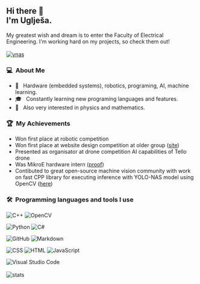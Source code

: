 ## Hi there 👋<br>I'm Uglješa.
My greatest wish and dream is to enter the Faculty of Electrical Engineering. I'm working hard on my projects, so check them out!
<br><br>
[![ynas](https://img.shields.io/badge/Check_out_my_CPP_inference_library_for_-YOLO--NAS-white)](https://github.com/ukicomputers/yolonas-cpp)

### 💻 &nbsp;About Me

- 🤖 &nbsp; Hardware (embedded systems), robotics, programing, AI, machine learning.
- 🎓 &nbsp; Constantly learning new programing languages and features.
- 📘 &nbsp; Also very interested in physics and mathematics.

### 🏆 &nbsp;My Achievements
- Won first place at robotic competition
- Won first place at website design competition at older group ([site](https://ukicomputers.web.app))
- Presented as organisator at drone competition AI capabilities of Tello drone
- Was MikroE hardware intern ([proof](https://www.mikroe.com/blog/meet-mikroe-s-youngest-intern))
- Contibuted to great open-source machine vision community with work on fast CPP library for executing inference with YOLO-NAS model using OpenCV ([here](https://github.com/ukicomputers/yolonas-cpp))

### 🛠 &nbsp;Programming languages and tools I use

![C++](https://img.shields.io/badge/C%2B%2B-00599C?style=for-the-badge&logo=c%2B%2B&logoColor=white)
![OpenCV](https://img.shields.io/badge/opencv-%23white.svg?style=for-the-badge&logo=opencv&logoColor=white)

![Python](https://img.shields.io/badge/python-3670A0?style=for-the-badge&logo=python&logoColor=ffdd54)
![C#](https://img.shields.io/badge/c%23-%23239120.svg?style=for-the-badge&logo=c-sharp&logoColor=white)

![GitHub](https://img.shields.io/badge/GitHub-100000?style=for-the-badge&logo=github&logoColor=white)
![Markdown](https://img.shields.io/badge/Markdown-000000?style=for-the-badge&logo=markdown&logoColor=white)

![CSS](https://img.shields.io/badge/CSS3-1572B6?style=for-the-badge&logo=css3&logoColor=white)
![HTML](https://img.shields.io/badge/HTML5-E34F26?style=for-the-badge&logo=html5&logoColor=white)
![JavaScript](https://img.shields.io/badge/javascript-%23323330.svg?style=for-the-badge&logo=javascript&logoColor=%23F7DF1E)

![Visual Studio Code](https://img.shields.io/badge/Visual%20Studio%20Code-0078d7.svg?style=for-the-badge&logo=visual-studio-code&logoColor=white)
<br><br>
![stats](https://github-readme-stats.vercel.app/api/top-langs/?username=ukicomputers&theme=dark)
